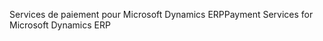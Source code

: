 <span data-ttu-id="d1602-101">Services de paiement pour Microsoft Dynamics ERP</span><span class="sxs-lookup"><span data-stu-id="d1602-101">Payment Services for Microsoft Dynamics ERP</span></span>